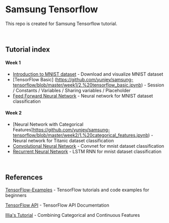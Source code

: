 # Samsung Tensorflow
This repo is created for Samsung Tensorflow tutorial.

<br>

## Tutorial index
#### Week 1 
* [Introduction to MNIST dataset](https://github.com/yunjey/samsung-tensorflow/blob/master/week1/1.%20mnist_data_introduction.ipynb) - Download and visualize MNIST dataset
* [TensorFlow Basic] (https://github.com/yunjey/samsung-tensorflow/blob/master/week1/2.%20tensorflow_basic.ipynb) - Session / Constants / Variables / Sharing variables / Placeholder
* [Feed Forward Neural Network](https://github.com/yunjey/samsung-tensorflow/blob/master/week1/3.%20feed_forward_neural_network.ipynb) - Neural network for MNIST dataset classification


#### Week 2

* [Neural Network with Categorical Features]https://github.com/yunjey/samsung-tensorflow/blob/master/week2/1.%20categorical_features.ipynb) - Neural network for Titanic dataset classification
* [Convolutional Neural Network](https://github.com/yunjey/samsung-tensorflow/blob/master/week2/2.%20convolutional_neural_network.ipynb) - Convnet for mnist dataset classification
* [Recurrent Neural Network](https://github.com/yunjey/samsung-tensorflow/blob/master/week2/3.%20recurrent%20neural%20network.ipynb) - LSTM RNN for mnist dataset classification

<br>

## References
[TensorFlow-Examples](https://github.com/aymericdamien/TensorFlow-Examples) - TensorFlow tutorials and code examples for beginners

[TensorFlow API](https://www.tensorflow.org/versions/r0.11/api_docs/index.html) - TensorFlow API Documentation

[Illia's Tutorial](https://medium.com/@ilblackdragon/tensorflow-tutorial-part-4-958c29c717a0#.tyj4fq2yf) - Combining Categorical and Continuous Features
